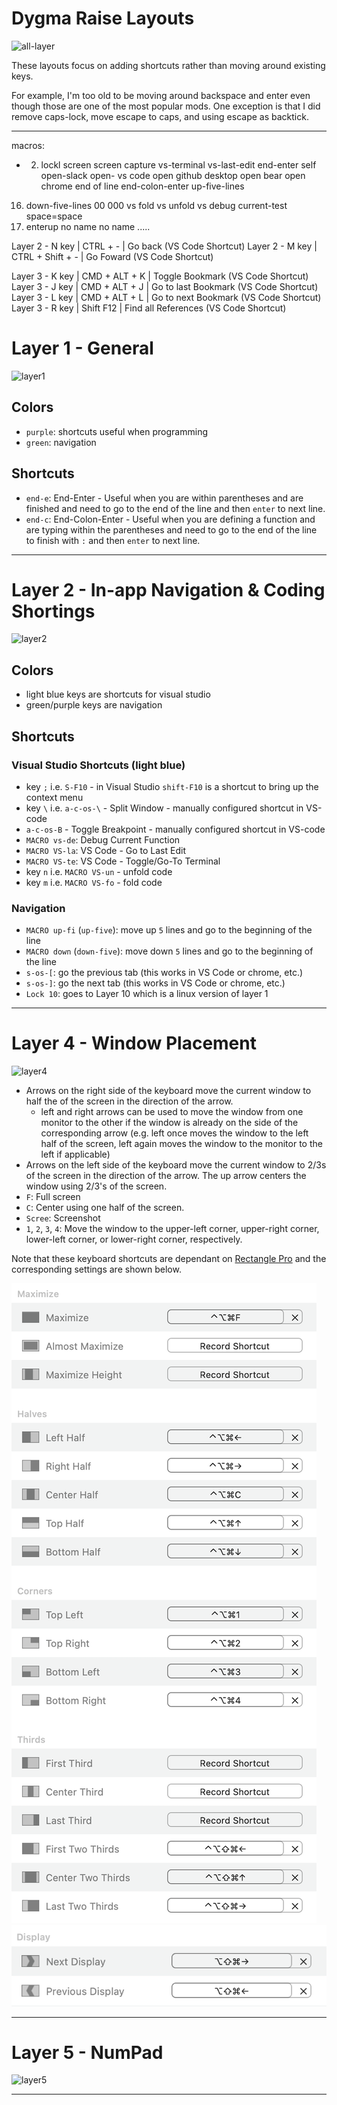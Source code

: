 # Dygma Raise Layouts

![all-layer](images/layer-all.png)

These layouts focus on adding shortcuts rather than moving around existing keys.

For example, I'm too old to be moving around backspace and enter even though those are one of the most popular mods. One exception is that I did remove caps-lock, move escape to caps, and using escape as backtick.

---


macros:
- 2. lockl screen
screen capture
vs-terminal
vs-last-edit
end-enter
self
open-slack
open- vs code
open github desktop
open bear
open chrome
end of line
end-colon-enter
up-five-lines
16. down-five-lines
00
000
vs fold
vs unfold
vs debug current-test
space=space
23. enterup
no name
no name
.....


Layer 2 - N key | CTRL + - | Go back (VS Code Shortcut) 
Layer 2 - M key | CTRL + Shift + - | Go Foward (VS Code Shortcut) 

Layer 3 - K key | CMD + ALT + K | Toggle Bookmark (VS Code Shortcut)
Layer 3 - J key | CMD + ALT + J | Go to last Bookmark (VS Code Shortcut)
Layer 3 - L key | CMD + ALT + L | Go to next Bookmark (VS Code Shortcut)
Layer 3 - R key | Shift F12 | Find all References (VS Code Shortcut)


# Layer 1 - General

![layer1](images/layer-1.png)


## Colors

- `purple`: shortcuts useful when programming
- `green`: navigation 

## Shortcuts

- `end-e`: End-Enter - Useful when you are within parentheses and are finished and need to go to the end of the line and then `enter` to next line.
- `end-c`: End-Colon-Enter - Useful when you are defining a function and are typing within the parentheses and need to go to the end of the line to finish with `:` and then `enter` to next line.

---

# Layer 2 - In-app Navigation & Coding Shortings

![layer2](images/layer-2.png)

## Colors

- light blue keys are shortcuts for visual studio 
- green/purple keys are navigation

## Shortcuts

### Visual Studio Shortcuts (light blue)

- key `;` i.e. `S-F10` - in Visual Studio `shift-F10` is a shortcut to bring up the context menu
- key `\` i.e. `a-c-os-\` - Split Window - manually configured shortcut in VS-code
- `a-c-os-B` - Toggle Breakpoint - manually configured shortcut in VS-code
- `MACRO vs-de`: Debug Current Function
- `MACRO VS-la`: VS Code - Go to Last Edit
- `MACRO VS-te`: VS Code - Toggle/Go-To Terminal
- key `n` i.e. `MACRO VS-un` - unfold code
- key `m` i.e. `MACRO VS-fo` - fold code

### Navigation

- `MACRO up-fi` (`up-five`): move up `5` lines and go to the beginning of the line
- `MACRO down` (`down-five`): move down `5` lines and go to the beginning of the line
- `s-os-[`: go the previous tab (this works in VS Code or chrome, etc.)
- `s-os-]`: go the next tab (this works in VS Code or chrome, etc.)
- `Lock 10`: goes to Layer 10 which is a linux version of layer 1

---

# Layer 4 - Window Placement

![layer4](images/layer-4.png)

- Arrows on the right side of the keyboard move the current window to half the of the screen in the direction of the arrow.
    - left and right arrows can be used to move the window from one monitor to the other if the window is already on the side of the corresponding arrow (e.g. left once moves the window to the left half of the screen, left again moves the window to the monitor to the left if applicable)
- Arrows on the left side of the keyboard move the current window to 2/3s of the screen in the direction of the arrow. The up arrow centers the window using 2/3's of the screen.
- `F`: Full screen
- `C`: Center using one half of the screen.
- `Scree`: Screenshot
- `1`, `2`, `3`, `4`: Move the window to the upper-left corner, upper-right corner, lower-left corner, or lower-right corner, respectively.


Note that these keyboard shortcuts are dependant on [Rectangle Pro](https://rectangleapp.com/pro) and the corresponding settings are shown below.

![rectangle1](images/rectangle-1.png)
![rectangle2](images/rectangle-2.png)


---

# Layer 5 - NumPad

![layer5](images/layer-5.png)


---
